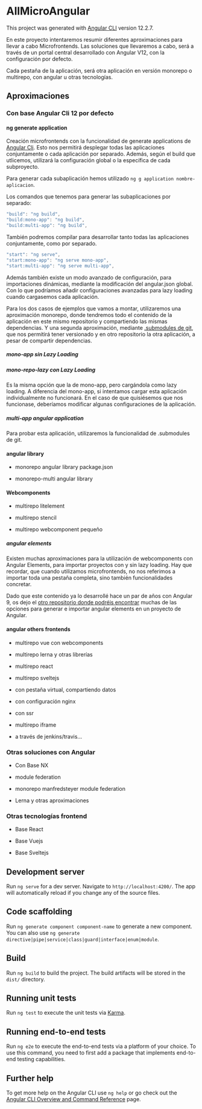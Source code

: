 # AllMicroAngular

This project was generated with [Angular CLI](https://github.com/angular/angular-cli) version 12.2.7.

En este proyecto intentaremos resumir diferentes aproximaciones para llevar a cabo Microfrontends. Las soluciones que llevaremos a cabo, será a través de un portal central desarrollado con Angular V12, con la configuración por defecto.

Cada pestaña de la aplicación, será otra aplicación en versión monorepo o multirepo, con angular u otras tecnologías.

## Aproximaciones

### Con base Angular Cli 12 por defecto

#### ng generate application

Creación microfrontends con la funcionalidad de generate applications de [Angular Cli](https://angular.io/cli/generate#application-command). Esto nos permitirá desplegar todas las aplicaciones conjuntamente o cada aplicación por separado. Además, según el build que utlicemos, utilizará la configuración global o la específica de cada subproyecto.

Para generar cada subaplicación hemos utilizado `ng g application nombre-aplicacion`.

Los comandos que tenemos para generar las subaplicaciones por separado:

```js
"build": "ng build",
"build:mono-app": "ng build",
"build:multi-app": "ng build",
```

También podremos compilar para desarrollar tanto todas las aplicaciones conjuntamente, como por separado.

```js
"start": "ng serve",
"start:mono-app": "ng serve mono-app",
"start:multi-app": "ng serve multi-app",
```

Además también existe un modo avanzado de configuración, para importaciones dinámicas, mediante la modificación del angular.json global. Con lo que podríamos añadir configuraciones avanzadas para lazy loading cuando cargasemos cada aplicación.

Para los dos casos de ejemplos que vamos a montar, utilizaremos una aproximación monorepo, donde tendremos todo el contenido de la aplicación en este mismo repositorio y compartiendo las mismas dependencias. Y una segunda aproximación, mediante [.submodules de git](https://git-scm.com/book/en/v2/Git-Tools-Submodules), que nos permitirá tener versionado y en otro repositorio la otra aplicación, a pesar de compartir dependencias.

##### mono-app sin Lazy Loading

##### mono-repo-lazy con Lazy Loading

Es la misma opción que la de mono-app, pero cargándola como lazy loading. A diferencia del mono-app, si intentamos cargar esta aplicación individualmente no funcionará. En el caso de que quisiésemos que nos funcionase, deberíamos modificar algunas configuraciones de la aplicación.

##### multi-app angular application

Para probar esta aplicación, utilizaremos la funcionalidad de .submodules de git.

#### angular library

- monorepo angular library package.json

- monorepo-multi angular library

#### Webcomponents

- multirepo litelement

- multirepo stencil

- multirepo webcomponent pequeño

##### angular elements

Existen muchas aproximaciones para la utilización de webcomponents con Angular Elements, para importar proyectos con y sin lazy loading. Hay que recordar, que cuando utilizamos microfrontends, no nos referimos a importar toda una pestaña completa, sino también funcionalidades concretar.

Dado que este contenido ya lo desarrollé hace un par de años con Angular 9, os dejo el [otro repositorio donde podréis encontrar](https://github.com/jesuscuesta/angular-elements) muchas de las opciones para generar e importar angular elements en un proyecto de Angular.

#### angular others frontends

- multirepo vue con webcomponents

- multirepo lerna y otras librerías

- multirepo react

- multirepo sveltejs

- con pestaña virtual, compartiendo datos

- con configuración nginx

- con ssr

- multirepo iframe

- a través de jenkins/travis...

### Otras soluciones con Angular

- Con Base NX

- module federation

- monorepo manfredsteyer module federation

- Lerna y otras aproximaciones

### Otras tecnologías frontend

- Base React

- Base Vuejs

- Base Sveltejs

## Development server

Run `ng serve` for a dev server. Navigate to `http://localhost:4200/`. The app will automatically reload if you change any of the source files.

## Code scaffolding

Run `ng generate component component-name` to generate a new component. You can also use `ng generate directive|pipe|service|class|guard|interface|enum|module`.

## Build

Run `ng build` to build the project. The build artifacts will be stored in the `dist/` directory.

## Running unit tests

Run `ng test` to execute the unit tests via [Karma](https://karma-runner.github.io).

## Running end-to-end tests

Run `ng e2e` to execute the end-to-end tests via a platform of your choice. To use this command, you need to first add a package that implements end-to-end testing capabilities.

## Further help

To get more help on the Angular CLI use `ng help` or go check out the [Angular CLI Overview and Command Reference](https://angular.io/cli) page.
